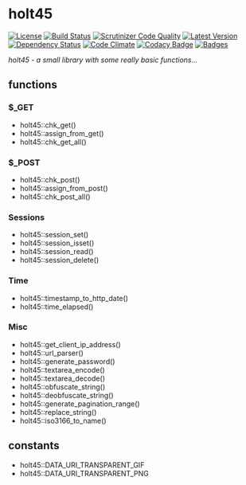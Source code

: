 # holt45

[![License](https://poser.pugx.org/w3l/holt45/license)](https://packagist.org/packages/w3l/holt45)
[![Build Status](https://img.shields.io/travis/w3l/holt45.svg)](https://travis-ci.org/w3l/holt45)
[![Scrutinizer Code Quality](https://img.shields.io/scrutinizer/g/w3l/holt45.svg)](https://scrutinizer-ci.com/g/w3l/holt45/?branch=master)
[![Latest Version](https://img.shields.io/packagist/v/w3l/holt45.svg)](https://packagist.org/packages/w3l/holt45)
[![Dependency Status](https://img.shields.io/versioneye/d/w3l/holt45.svg)](https://www.versioneye.com/user/projects/569e23172025a6002e00014e)
[![Code Climate](https://img.shields.io/codeclimate/github/w3l/holt45.svg)](https://codeclimate.com/github/w3l/holt45)
[![Codacy Badge](https://img.shields.io/codacy/a3955affc5dc4e57b48ae2a6a8eb5b2f.svg?label=codacy)](https://www.codacy.com/app/support_7/holt45)
[![Badges](https://img.shields.io/badge/badges-shields.io-ff69b4.svg)](http://shields.io/)

*holt45 - a small library with some really basic functions...*

## functions
### $_GET
* holt45::chk_get()
* holt45::assign_from_get()
* holt45::chk_get_all()

### $_POST
* holt45::chk_post()
* holt45::assign_from_post()
* holt45::chk_post_all()

### Sessions
* holt45::session_set()
* holt45::session_isset()
* holt45::session_read()
* holt45::session_delete()

### Time
* holt45::timestamp_to_http_date()
* holt45::time_elapsed()

### Misc
* holt45::get_client_ip_address()
* holt45::url_parser()
* holt45::generate_password()
* holt45::textarea_encode()
* holt45::textarea_decode()
* holt45::obfuscate_string()
* holt45::deobfuscate_string()
* holt45::generate_pagination_range()
* holt45::replace_string()
* holt45::iso3166_to_name()

## constants
* holt45::DATA_URI_TRANSPARENT_GIF
* holt45::DATA_URI_TRANSPARENT_PNG